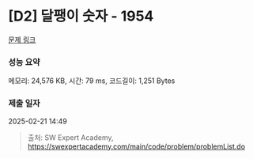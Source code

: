 # [D2] 달팽이 숫자 - 1954 

[문제 링크](https://swexpertacademy.com/main/code/problem/problemDetail.do?contestProbId=AV5PobmqAPoDFAUq) 

### 성능 요약

메모리: 24,576 KB, 시간: 79 ms, 코드길이: 1,251 Bytes

### 제출 일자

2025-02-21 14:49



> 출처: SW Expert Academy, https://swexpertacademy.com/main/code/problem/problemList.do